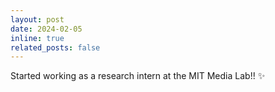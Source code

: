 ```yaml
---
layout: post
date: 2024-02-05
inline: true
related_posts: false
---
```


Started working as a research intern at the MIT Media Lab!! :sparkles:
